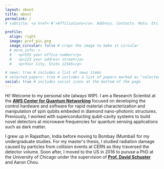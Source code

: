 ```yaml
---
layout: about
title: about
permalink: /
# subtitle: <a href='#'>Affiliations</a>. Address. Contacts. Moto. Etc.

profile:
  align: right
  image: prof_pic.png
  image_circular: false # crops the image to make it circular
  # more_info: >
  #   <p>555 your office number</p>
  #   <p>123 your address street</p>
  #   <p>Your City, State 12345</p>

# news: true # includes a list of news items
# selected_papers: true # includes a list of papers marked as "selected={true}"
social: true # includes social icons at the bottom of the page
---
```

Hi! Welcome to my personal site (always WIP). I am a Research Scientist at the <a href="https://aws.amazon.com/blogs/quantum-computing/announcing-the-aws-center-for-quantum-networking/"><b>AWS Center for Quantum Networking</b></a>  focused on developing the control hardware and software for rapid material characterization and manipulation of spin qubits embeded in diamond nano-photonic structures. Previously, I worked with superconducting qubit-cavity systems to build novel detectors at microwave frequencies for quantum sensing applications such as dark matter.

I grew up in Rajasthan, India before moving to Bombay (Mumbai) for my undergraduate studies. For my master's thesis, I studied radiation damage caused by particles from collision events at CERN as they traversed the detector volume. Soon after, I moved to the US in 2016 to puruse a PhD at the University of Chicago under the supervision of <a href= "https://schusterlab.stanford.edu/"><b>Prof. David Schuster</b></a> and Aaron Chou.

